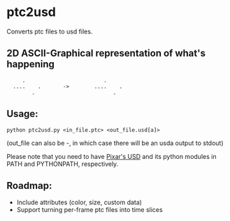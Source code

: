 # ptc2usd
Converts ptc files to usd files.

## 2D ASCII-Graphical representation of what's happening
```
     .                         .
  ....    .       ->        ....    .
        .                         .
```


## Usage:

```
python ptc2usd.py <in_file.ptc> <out_file.usd[a]>
```

(out_file can also be -, in which case there will be an usda output to stdout)

Please note that you need to have [Pixar's USD](https://github.com/pixarAnimationStudios/USD) and its python modules in PATH and PYTHONPATH, respectively.

## Roadmap:

* Include attributes (color, size, custom data)
* Support turning per-frame ptc files into time slices

